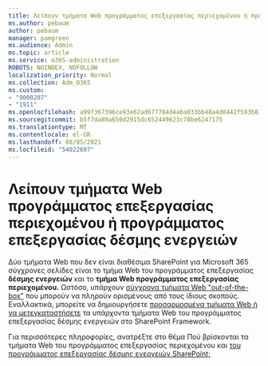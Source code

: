 ```yaml
---
title: Λείπουν τμήματα Web προγράμματος επεξεργασίας περιεχομένου ή προγράμματος επεξεργασίας δέσμης ενεργειών
ms.author: pebaum
author: pebaum
manager: pamgreen
ms.audience: Admin
ms.topic: article
ms.service: o365-administration
ROBOTS: NOINDEX, NOFOLLOW
localization_priority: Normal
ms.collection: Adm_O365
ms.custom:
- "9000207"
- "1911"
ms.openlocfilehash: a99f367396ce93e62ad677784d4aba033bb48a4d0442f593b81dfaa607739403
ms.sourcegitcommit: b5f7da89a650d2915dc652449623c78be6247175
ms.translationtype: MT
ms.contentlocale: el-GR
ms.lasthandoff: 08/05/2021
ms.locfileid: "54022607"
---
```

# <a name="content-editor-or-script-editor-web-parts-are-missing"></a>Λείπουν τμήματα Web προγράμματος επεξεργασίας περιεχομένου ή προγράμματος επεξεργασίας δέσμης ενεργειών

Δύο τμήματα Web που δεν είναι διαθέσιμα SharePoint για Microsoft 365 σύγχρονες σελίδες είναι το τμήμα Web του προγράμματος επεξεργασίας **δέσμης ενεργειών** και το **τμήμα Web προγράμματος επεξεργασίας περιεχομένου.** Ωστόσο, υπάρχουν [σύγχρονα τμήματα Web "out-of-the-box"](https://support.microsoft.com/office/ed6cc9ce-8b2a-480c-a655-1b9d7615cdbd#bkmk_outofbox) που μπορούν να πληρούν ορισμένους από τους ίδιους σκοπούς. Εναλλακτικά, μπορείτε να δημιουργήσετε [προσαρμοσμένα τμήματα Web ή να μετεγκαταστήσετε](https://support.microsoft.com/office/ed6cc9ce-8b2a-480c-a655-1b9d7615cdbd#bkmk_custom) τα υπάρχοντα τμήματα Web του προγράμματος επεξεργασίας δέσμης ενεργειών στο SharePoint Framework.  

Για περισσότερες πληροφορίες, ανατρέξτε στο θέμα Πού βρίσκονται τα τμήματα Web του προγράμματος επεξεργασίας περιεχομένου και [του προγράμματος επεξεργασίας δέσμης ενεργειών SharePoint;](https://support.microsoft.com/office/ed6cc9ce-8b2a-480c-a655-1b9d7615cdbd)
